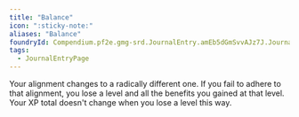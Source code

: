 ```yaml
---
title: "Balance"
icon: ":sticky-note:"
aliases: "Balance"
foundryId: Compendium.pf2e.gmg-srd.JournalEntry.amEb5dGmSvvAJz7J.JournalEntryPage.QdETmDizxazsfn4Z
tags:
  - JournalEntryPage
---
```

Your alignment changes to a radically different one. If you fail to adhere to that alignment, you lose a level and all the benefits you gained at that level. Your XP total doesn't change when you lose a level this way.